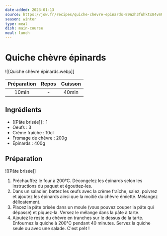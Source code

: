 ```yaml
---
date-added: 2023-01-13
source: https://jow.fr/recipes/quiche-chevre-epinards-89nzh3fuhktx84vm06ld
season: winter
type: meal
dish: main-course
meal: lunch
---
```


# Quiche chèvre épinards

![[Quiche chèvre épinards.webp]]

| Préparation | Repos | Cuisson |
|:-----------:|:-----:|:-------:|
|    10min    |   -   |  40min  |

## Ingrédients

- [[Pâte brisée]] : 1
- Oeufs : 3
- Crème fraîche : 10cl
- Fromage de chèvre : 200g
- Épinards : 400g

## Préparation

![[Pâte brisée]]

1. Préchauffez le four à 200°C. Décongelez les épinards selon les instructions du paquet et égouttez-les.
2. Dans un saladier, battez les œufs avec la crème fraîche, salez, poivrez et ajoutez les épinards ainsi que la moitié du chèvre émietté. Mélangez délicatement.
3. Placez la pâte brisée dans un moule (vous pouvez couper la pâte qui dépasse) et piquez-la. Versez le mélange dans la pâte à tarte.
4. Ajoutez le reste du chèvre en tranches sur le dessus de la tarte. Enfournez la quiche à 200°C pendant 40 minutes. Servez la quiche seule ou avec une salade. C'est prêt !
